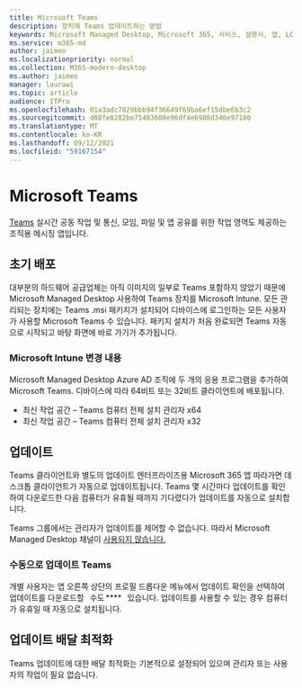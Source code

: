 ```yaml
---
title: Microsoft Teams
description: 장치에 Teams 업데이트하는 방법
keywords: Microsoft Managed Desktop, Microsoft 365, 서비스, 설명서, 앱, LOB 앱, LOB 앱
ms.service: m365-md
author: jaimeo
ms.localizationpriority: normal
ms.collection: M365-modern-desktop
ms.author: jaimeo
manager: laurawi
ms.topic: article
audience: ITPro
ms.openlocfilehash: 01a3adc7829bbb94f36649f69ba6ef15dbe6b3c2
ms.sourcegitcommit: d08fe0282be75483608e96df4e6986d346e97180
ms.translationtype: MT
ms.contentlocale: ko-KR
ms.lasthandoff: 09/12/2021
ms.locfileid: "59167154"
---
```

# <a name="microsoft-teams"></a>Microsoft Teams

[Teams](https://www.microsoft.com/microsoft-365/microsoft-teams/group-chat-software) 실시간 공동 [](https://support.microsoft.com/office/microsoft-teams-basics-6d5f52e6-5306-4096-ac24-c3082b79eaf0) 작업 및 통신, 모임, 파일 및 앱 공유를 위한 작업 영역도 제공하는 조직용 메시징 앱입니다.

## <a name="initial-deployment"></a>초기 배포

대부분의 하드웨어 공급업체는 아직 이미지의 일부로 Teams 포함하지 않았기 때문에 Microsoft Managed Desktop 사용하여 Teams 장치를 Microsoft Intune. 모든 관리되는 장치에는 Teams .msi 패키지가 설치되어 디바이스에 로그인하는 모든 사용자가 사용할 Microsoft Teams 수 있습니다. [](/MicrosoftTeams/msi-deployment#how-the-microsoft-teams-msi-package-works) 패키지 설치가 처음 완료되면 Teams 자동으로 시작되고 바탕 화면에 바로 가기가 추가됩니다.

### <a name="microsoft-intune-changes"></a>Microsoft Intune 변경 내용

Microsoft Managed Desktop Azure AD 조직에 두 개의 응용 프로그램을 추가하여 Microsoft Teams. 디바이스에 따라 64비트 또는 32비트 클라이언트에 배포됩니다.  

- 최신 작업 공간 – Teams 컴퓨터 전체 설치 관리자 x64  
- 최신 작업 공간 – Teams 컴퓨터 전체 설치 관리자 x32

## <a name="updates"></a>업데이트

Teams 클라이언트와 별도의 업데이트 엔터프라이즈용 Microsoft 365 앱 따라가면 데스크톱 클라이언트가 자동으로 업데이트됩니다. Teams 몇 시간마다 업데이트를 확인하여 다운로드한 다음 컴퓨터가 유휴될 때까지 기다렸다가 업데이트를 자동으로 설치합니다.  

Teams 그룹에서는 관리자가 업데이트를 제어할 수 없습니다. 따라서 Microsoft Managed Desktop 채널이 [사용되지 않습니다.](/microsoftteams/teams-client-update#can-admins-deploy-updates-instead-of-teams-auto-updating)

### <a name="manually-updating-teams"></a>수동으로 업데이트 Teams

개별 사용자는 앱 오른쪽 상단의 프로필 드롭다운 메뉴에서 업데이트 확인을 선택하여 업데이트를 다운로드할    수도 ****   있습니다. 업데이트를 사용할 수 있는 경우 컴퓨터가 유휴일 때 자동으로 설치됩니다.

## <a name="delivery-optimization-of-updates"></a>업데이트 배달 최적화

Teams 업데이트에 대한 배달 최적화는 기본적으로 설정되어 있으며 관리자 또는 사용자의 작업이 필요 없습니다.